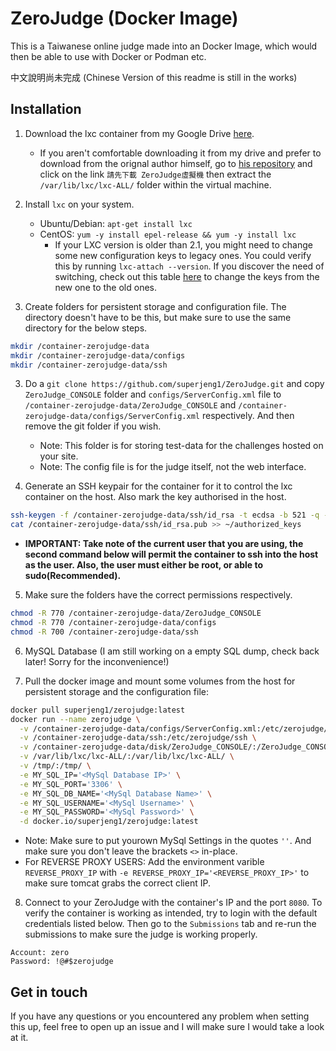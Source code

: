 # ZeroJudge (Docker Image)
This is a Taiwanese online judge made into an Docker Image, which would then be able to use with Docker or Podman etc.

中文說明尚未完成 (Chinese Version of this readme is still in the works)

## Installation
1. Download the lxc container from my Google Drive [here](https://drive.google.com/file/d/1UVMDmFYb12o8kzIQDFSzO6etXNUWSsHZ/view?usp=sharing).
    * If you aren't comfortable downloading it from my drive and prefer to download from the orignal author himself, go to [his repository](https://github.com/jiangsir/ZeroJudge) and click on the link `請先下載 ZeroJudge虛擬機` then extract the `/var/lib/lxc/lxc-ALL/` folder within the virtual machine.

2. Install `lxc` on your system. 
   * Ubuntu/Debian: `apt-get install lxc`
   * CentOS: `yum -y install epel-release && yum -y install lxc`
       * If your LXC version is older than 2.1, you might need to change some new configuration keys to legacy ones. You could verify this by running `lxc-attach --version`. If you discover the need of switching, check out this table [here](https://github.com/lxc/lxd/issues/4396#issuecomment-378322166) to change the keys from the new one to the old ones.

3. Create folders for persistent storage and configuration file. The directory doesn't have to be this, but make sure to use the same directory for the below steps.
```sh
mkdir /container-zerojudge-data
mkdir /container-zerojudge-data/configs
mkdir /container-zerojudge-data/ssh
```

3. Do a `git clone https://github.com/superjeng1/ZeroJudge.git` and copy `ZeroJudge_CONSOLE` folder and `configs/ServerConfig.xml` file to `/container-zerojudge-data/ZeroJudge_CONSOLE` and `/container-zerojudge-data/configs/ServerConfig.xml` respectively. And then remove the git folder if you wish.
    * Note: This folder is for storing test-data for the challenges hosted on your site.
    * Note: The config file is for the judge itself, not the web interface.

4. Generate an SSH keypair for the container for it to control the lxc container on the host. Also mark the key authorised in the host.
```sh
ssh-keygen -f /container-zerojudge-data/ssh/id_rsa -t ecdsa -b 521 -q -N ""
cat /container-zerojudge-data/ssh/id_rsa.pub >> ~/authorized_keys
```
* **IMPORTANT: Take note of the current user that you are using, the second command below will permit the container to ssh into the host as the user. Also, the user must either be root, or able to sudo(Recommended).**

5. Make sure the folders have the correct permissions respectively.
```sh
chmod -R 770 /container-zerojudge-data/ZeroJudge_CONSOLE
chmod -R 770 /container-zerojudge-data/configs
chmod -R 700 /container-zerojudge-data/ssh
```

6. MySQL Database (I am still working on a empty SQL dump, check back later! Sorry for the inconvenience!)

7. Pull the docker image and mount some volumes from the host for persistent storage and the configuration file:
```sh
docker pull superjeng1/zerojudge:latest
docker run --name zerojudge \
  -v /container-zerojudge-data/configs/ServerConfig.xml:/etc/zerojudge/configs/ServerConfig.xml \
  -v /container-zerojudge-data/ssh:/etc/zerojudge/ssh \
  -v /container-zerojudge-data/disk/ZeroJudge_CONSOLE/:/ZeroJudge_CONSOLE/ \
  -v /var/lib/lxc/lxc-ALL/:/var/lib/lxc/lxc-ALL/ \
  -v /tmp/:/tmp/ \
  -e MY_SQL_IP='<MySql Database IP>' \
  -e MY_SQL_PORT='3306' \
  -e MY_SQL_DB_NAME='<MySql Database Name>' \
  -e MY_SQL_USERNAME='<MySql Username>' \
  -e MY_SQL_PASSWORD='<MySql Password>' \
  -d docker.io/superjeng1/zerojudge:latest
```
* Note: Make sure to put yourown MySql Settings in the quotes `''`. And make sure you don't leave the brackets `<>` in-place.
* For REVERSE PROXY USERS: Add the environment varible `REVERSE_PROXY_IP` with `-e REVERSE_PROXY_IP='<REVERSE_PROXY_IP>'` to make sure tomcat grabs the correct client IP.

8. Connect to your ZeroJudge with the container's IP and the port `8080`. To verify the container is working as intended, try to login with the default credentials listed below. Then go to the `Submissions` tab and re-run the submissions to make sure the judge is working properly.
```
Account: zero
Password: !@#$zerojudge
```

## Get in touch
If you have any questions or you encountered any problem when setting this up, feel free to open up an issue and I will make sure I would take a look at it.
